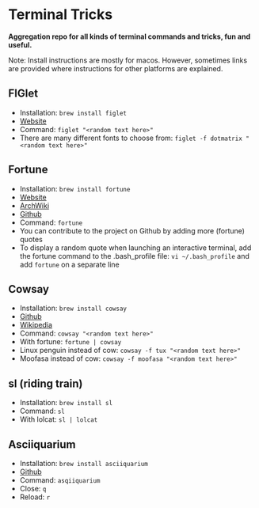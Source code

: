 # Terminal Tricks

**Aggregation repo for all kinds of terminal commands and tricks, fun and useful.**

Note: Install instructions are mostly for macos. However, sometimes links are provided where instructions for other platforms are explained.

## FIGlet

* Installation: `brew install figlet`
* [Website](http://www.figlet.org/)
* Command: `figlet "<random text here>"`
* There are many different fonts to choose from: `figlet -f dotmatrix "<random text here>"`

## Fortune

* Installation: `brew install fortune`
* [Website](https://www.shlomifish.org/open-source/projects/fortune-mod/)
* [ArchWiki](https://wiki.archlinux.org/index.php/Fortune)
* [Github](https://github.com/shlomif/fortune-mod) 
* Command: `fortune`
* You can contribute to the project on Github by adding more (fortune) quotes
* To display a random quote when launching an interactive terminal, add the fortune command to the .bash_profile file: `vi ~/.bash_profile` and add `fortune` on a separate line


## Cowsay

* Installation: `brew install cowsay`
* [Github](https://github.com/tnalpgge/rank-amateur-cowsay)
* [Wikipedia](https://en.wikipedia.org/wiki/Cowsay)
* Command: `cowsay "<random text here>"`
* With fortune: `fortune | cowsay`
* Linux penguin instead of cow: `cowsay -f tux "<random text here>"`
* Moofasa instead of cow: `cowsay -f moofasa "<random text here>"`

## sl (riding train)

* Installation: `brew install sl`
* Command: `sl`
* With lolcat: `sl | lolcat`

## Asciiquarium

* Installation: `brew install asciiquarium`
* [Github](https://github.com/cmatsuoka/asciiquarium)
* Command: `asqiiquarium`
* Close: `q`
* Reload: `r`


